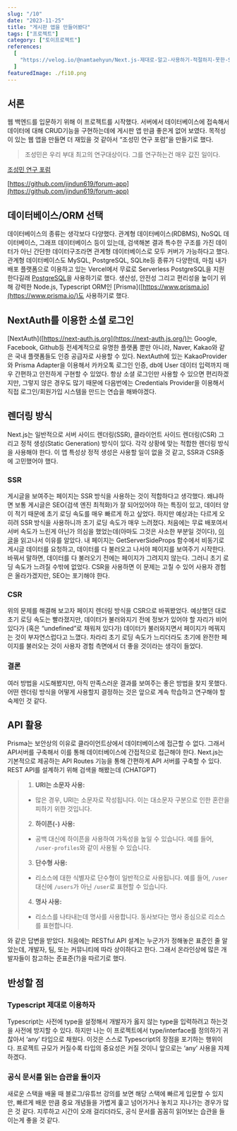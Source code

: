 ```yaml
---
slug: "/10"
date: "2023-11-25"
title: "게시판 앱을 만들어봤다"
tags: ["프로젝트"]
category: ["토이프로젝트"]
references:
  [
    "https://velog.io/@namtaehyun/Next.js-제대로-알고-사용하기-적절하지-못한-SSR",
  ]
featuredImage: ./fi10.png
---
```


## 서론

웹 백엔드를 입문하기 위해 이 프로젝트를 시작했다. 서버에서 데이터베이스에 접속해서 데이터에 대해 CRUD기능을 구현하는데에 게시판 앱 만큼 좋은게 없어 보였다. 목적성이 있는 웹 앱을 만들면 더 재밌을 것 같아서 “조성민 연구 포럼”을 만들기로 했다.

> 조성민은 우리 부대 최고의 연구대상이다. 그를 연구하는건 매우 값진 일이다.

[조성민 연구 포럼](https://josungmin-forum.vercel.app)

[https://github.com/jindun619/forum-app](https://github.com/jindun619/forum-app)

## 데이터베이스/ORM 선택

데이터베이스의 종류는 생각보다 다양했다. 관계형 데이터베이스(RDBMS), NoSQL 데이터베이스, 그래프 데이터베이스 등이 있는데, 검색해본 결과 특수한 구조를 가진 데이터가 아닌 간단한 데이터구조라면 관계형 데이터베이스로 모두 커버가 가능하다고 했다. 관계형 데이터베이스도 MySQL, PostgreSQL, SQLite등 종류가 다양한데, 마침 내가 배포 플랫폼으로 이용하고 있는 Vercel에서 무료로 Serverless PostgreSQL을 지원 한다길래 [PostgreSQL](https://www.postgresql.org/)을 사용하기로 했다. 생산성, 안전성 그리고 편리성을 높이기 위해 강력한 Node.js, Typescript ORM인 [Prisma]([https://www.prisma.io](https://www.prisma.io/)도 사용하기로 했다.

## NextAuth를 이용한 소셜 로그인

[NextAuth]([https://next-auth.js.org](https://next-auth.js.org/)는 Google, Facebook, Github등 전세계적으로 유명한 플랫폼 뿐만 아니라, Naver, Kakao와 같은 국내 플랫폼들도 인증 공급자로 사용할 수 있다. NextAuth에 있는 KakaoProvider와 Prisma Adapter을 이용해서 카카오톡 로그인 인증, db에 User 데이터 입력까지 매우 간편하고 안전하게 구현할 수 있었다.
항상 소셜 로그인만 사용할 수 있으면 편리하겠지만, 그렇지 않은 경우도 많기 때문에 다음번에는 Credentials Provider을 이용해서 직접 로그인/회원가입 시스템을 만드는 연습을 해봐야겠다.

## 렌더링 방식

Next.js는 일반적으로 서버 사이드 렌더링(SSR), 클라이언트 사이드 렌더링(CSR) 그리고 정적 생성(Static Generation) 방식이 있다. 각각 상황에 맞는 적합한 렌더링 방식을 사용해야 한다. 이 앱 특성상 정적 생성은 사용할 일이 없을 것 같고, SSR과 CSR중에 고민했어야 했다.

### SSR

게시글을 보여주는 페이지는 SSR 방식을 사용하는 것이 적합하다고 생각했다. 왜냐하면 보통 게시글은 SEO(검색 엔진 최적화)가 잘 되어있어야 하는 특징이 있고, 데이터 양이 적기 때문에 초기 로딩 속도를 매우 빠르게 하고 싶었다.
하지만 예상과는 다르게 오히려 SSR 방식을 사용하니까 초기 로딩 속도가 매우 느려졌다. 처음에는 무료 배포여서 서버 속도가 느린게 아닌가 의심을 했었는데(아마도 그것은 사소한 부분일 것이다), [이 글](https://velog.io/@namtaehyun/Next.js-제대로-알고-사용하기-적절하지-못한-SSR)을 읽고나서 이유를 알았다.
내 페이지는 GetServerSideProps 함수에서 비동기로 게시글 데이터를 요청하고, 데이터를 다 불러오고 나서야 페이지를 보여주기 시작한다. 바꿔서 말하면, 데이터를 다 불러오기 전에는 페이지가 그려지지 않는다. 그러니 초기 로딩 속도가 느려질 수밖에 없었다. CSR을 사용하면 이 문제는 고칠 수 있어 사용자 경험은 올라가겠지만, SEO는 포기해야 한다.

### CSR

위의 문제를 해결해 보고자 페이지 렌더링 방식을 CSR으로 바꿔봤었다. 예상했던 대로 초기 로딩 속도는 빨라졌지만, 데이터가 불러와지기 전에 정보가 있어야 할 자리가 비어있다가 (혹은 “undefined”로 채워져 있다가) 데이터가 불러와지면서 페이지가 메꿔지는 것이 부자연스럽다고 느꼈다. 차라리 초기 로딩 속도가 느리더라도 초기에 완전한 페이지를 불러오는 것이 사용자 경험 측면에서 더 좋을 것이라는 생각이 들었다.

### 결론

여러 방법을 시도해봤지만, 아직 만족스러운 결과를 보여주는 좋은 방법을 찾지 못했다. 어떤 렌더링 방식을 어떻게 사용할지 결정하는 것은 앞으로 계속 학습하고 연구해야 할 숙제인 것 같다.

## API 활용

Prisma는 보안상의 이유로 클라이언트상에서 데이터베이스에 접근할 수 없다. 그래서 API서버를 구축해서 이를 통해 데이터베이스에 간접적으로 접근해야 한다.
Next.js는 기본적으로 제공하는 API Routes 기능을 통해 간편하게 API 서버를 구축할 수 있다. REST API를 설계하기 위해 검색을 해봤는데 (CHATGPT)

> 1.  **URI는 소문자 사용:**
>
> - 많은 경우, URI는 소문자로 작성됩니다. 이는 대소문자 구분으로 인한 혼란을 피하기 위한 것입니다.
>
> 2.  **하이픈(-) 사용:**
>
> - 공백 대신에 하이픈을 사용하여 가독성을 높일 수 있습니다. 예를 들어, `/user-profiles`와 같이 사용될 수 있습니다.
>
> 3.  **단수형 사용:**
>
> - 리소스에 대한 식별자로 단수형이 일반적으로 사용됩니다. 예를 들어, `/user` 대신에 `/users`가 아닌 `/user`로 표현할 수 있습니다.
>
> 4.  **명사 사용:**
>
> - 리소스를 나타내는데 명사를 사용합니다. 동사보다는 명사 중심으로 리소스를 표현합니다.

와 같은 답변을 받았다.
처음에는 RESTful API 설계는 누군가가 정해놓은 표준인 줄 알았는데, 개발자, 팀, 또는 커뮤니티에 따라 상이하다고 한다. 그래서 온라인상에 많은 개발자들이 참고하는 준표준(?)을 따르기로 했다.

## 반성할 점

### Typescript 제대로 이용하자

Typescript는 사전에 type을 설정해서 개발자가 옳지 않는 type을 입력하려고 하는것을 사전에 방지할 수 있다. 하지만 나는 이 프로젝트에서 type/interface를 정의하기 귀찮아서 ‘any’ 타입으로 채웠다. 이것은 스스로 Typescript의 장점을 포기하는 행위이다. 프로젝트 규모가 커질수록 타입의 중요성은 커질 것이니 앞으로는 ‘any’ 사용을 자제하겠다.

### 공식 문서를 읽는 습관을 들이자

새로운 스택을 배울 때 블로그/유튜브 강의를 보면 해당 스택에 빠르게 입문할 수 있지만, 빠르게 배운 만큼 중요 개념들을 가볍게 훑고 넘어가거나 놓치고 지나가는 경우가 많은 것 같다. 지루하고 시간이 오래 걸리더라도, 공식 문서를 꼼꼼히 읽어보는 습관을 들이는게 좋을 것 같다.
